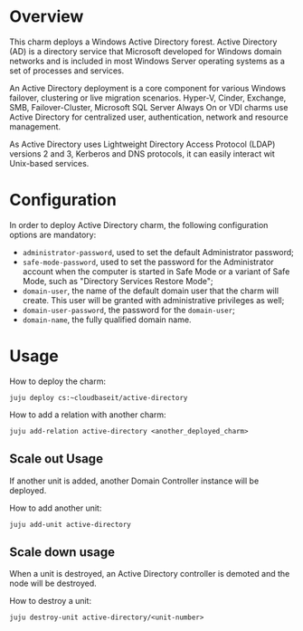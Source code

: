 # Overview

This charm deploys a Windows Active Directory forest. Active Directory (AD) is a directory service that Microsoft developed for Windows domain networks and is included in most Windows Server operating systems as a set of processes and services.

An Active Directory deployment is a core component for various Windows failover, clustering or live migration scenarios. Hyper-V, Cinder, Exchange, SMB, Failover-Cluster, Microsoft SQL Server Always On or VDI charms use Active Directory for centralized user, authentication, network and resource management.

As Active Directory uses Lightweight Directory Access Protocol (LDAP) versions 2 and 3, Kerberos and DNS protocols, it can easily interact wit Unix-based services.

# Configuration

In order to deploy Active Directory charm, the following configuration options are mandatory:

- `administrator-password`, used to set the default Administrator password;
- `safe-mode-password`, used to set the password for the Administrator account when the computer is started in Safe Mode or a variant of Safe Mode, such as "Directory Services Restore Mode";
- `domain-user`, the name of the default domain user that the charm will create. This user will be granted with administrative privileges as well;
- `domain-user-password`, the password for the `domain-user`;
- `domain-name`, the fully qualified domain name.

# Usage

How to deploy the charm:

    juju deploy cs:~cloudbaseit/active-directory

How to add a relation with another charm:

    juju add-relation active-directory <another_deployed_charm>

## Scale out Usage

If another unit is added, another Domain Controller instance will be deployed.

How to add another unit:

    juju add-unit active-directory

## Scale down usage

When a unit is destroyed, an Active Directory controller is demoted and the node will be destroyed.

How to destroy a unit:

    juju destroy-unit active-directory/<unit-number>
